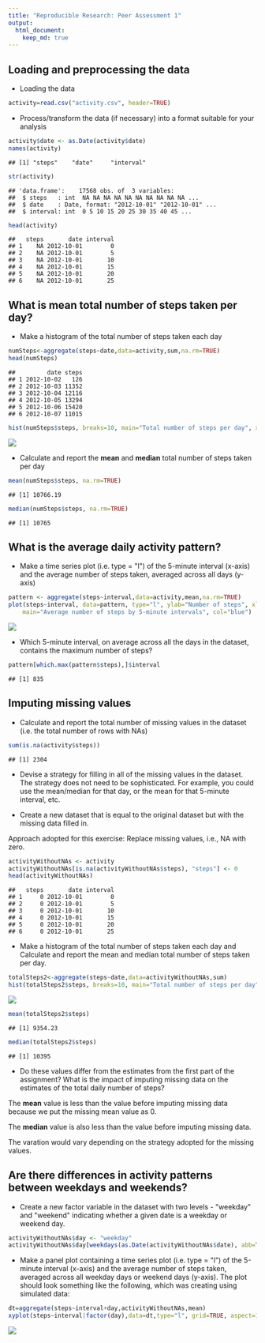 ```yaml
---
title: "Reproducible Research: Peer Assessment 1"
output: 
  html_document:
    keep_md: true
---
```




## Loading and preprocessing the data
* Loading the data

```r
activity=read.csv("activity.csv", header=TRUE)
```

* Process/transform the data (if necessary) into a format suitable for your analysis

```r
activity$date <- as.Date(activity$date)
names(activity)
```

```
## [1] "steps"    "date"     "interval"
```

```r
str(activity)
```

```
## 'data.frame':	17568 obs. of  3 variables:
##  $ steps   : int  NA NA NA NA NA NA NA NA NA NA ...
##  $ date    : Date, format: "2012-10-01" "2012-10-01" ...
##  $ interval: int  0 5 10 15 20 25 30 35 40 45 ...
```

```r
head(activity)
```

```
##   steps       date interval
## 1    NA 2012-10-01        0
## 2    NA 2012-10-01        5
## 3    NA 2012-10-01       10
## 4    NA 2012-10-01       15
## 5    NA 2012-10-01       20
## 6    NA 2012-10-01       25
```


## What is mean total number of steps taken per day?
* Make a histogram of the total number of steps taken each day

```r
numSteps<-aggregate(steps~date,data=activity,sum,na.rm=TRUE)
head(numSteps)
```

```
##         date steps
## 1 2012-10-02   126
## 2 2012-10-03 11352
## 3 2012-10-04 12116
## 4 2012-10-05 13294
## 5 2012-10-06 15420
## 6 2012-10-07 11015
```

```r
hist(numSteps$steps, breaks=10, main="Total number of steps per day", xlab="Steps per day", col="steelblue")
```

![](figure/unnamed-chunk-3-1.png)<!-- -->

* Calculate and report the **mean** and **median** total number of steps taken per day 

```r
mean(numSteps$steps, na.rm=TRUE)
```

```
## [1] 10766.19
```

```r
median(numSteps$steps, na.rm=TRUE)
```

```
## [1] 10765
```


## What is the average daily activity pattern?
* Make a time series plot (i.e. type = "l") of the 5-minute interval (x-axis) and the average number of steps taken, averaged across all days (y-axis)

```r
pattern <- aggregate(steps~interval,data=activity,mean,na.rm=TRUE)
plot(steps~interval, data=pattern, type="l", ylab="Number of steps", xlab="5-min intervals",
    main="Average number of steps by 5-minute intervals", col="blue")
```

![](figure/unnamed-chunk-5-1.png)<!-- -->

* Which 5-minute interval, on average across all the days in the dataset, contains the maximum number of steps? 

```r
pattern[which.max(pattern$steps),]$interval
```

```
## [1] 835
```


## Imputing missing values
* Calculate and report the total number of missing values in the dataset (i.e. the total number of rows with NAs)

```r
sum(is.na(activity$steps))
```

```
## [1] 2304
```

* Devise a strategy for filling in all of the missing values in the dataset. The strategy does not need to be sophisticated. For example, you could use the mean/median for that day, or the mean for that 5-minute interval, etc.

* Create a new dataset that is equal to the original dataset but with the missing data filled in.

Approach adopted for this exercise: Replace missing values, i.e., NA with zero.


```r
activityWithoutNAs <- activity
activityWithoutNAs[is.na(activityWithoutNAs$steps), "steps"] <- 0
head(activityWithoutNAs)
```

```
##   steps       date interval
## 1     0 2012-10-01        0
## 2     0 2012-10-01        5
## 3     0 2012-10-01       10
## 4     0 2012-10-01       15
## 5     0 2012-10-01       20
## 6     0 2012-10-01       25
```

* Make a histogram of the total number of steps taken each day and Calculate and report the mean and median total number of steps taken per day. 

```r
totalSteps2<-aggregate(steps~date,data=activityWithoutNAs,sum)
hist(totalSteps2$steps, breaks=10, main="Total number of steps per day", xlab="Steps per day", col="steelblue")
```

![](figure/unnamed-chunk-9-1.png)<!-- -->

```r
mean(totalSteps2$steps)
```

```
## [1] 9354.23
```

```r
median(totalSteps2$steps)
```

```
## [1] 10395
```

* Do these values differ from the estimates from the first part of the assignment? What is the impact of imputing missing data on the estimates of the total daily number of steps?

The **mean** value is less than the value before imputing missing data because we put the missing mean value as 0. 

The **median** value is also less than the value before imputing missing data. 

The varation would vary depending on the strategy adopted for the missing values. 


## Are there differences in activity patterns between weekdays and weekends?
* Create a new factor variable in the dataset with two levels - "weekday" and "weekend" indicating whether a given date is a weekday or weekend day.

```r
activityWithoutNAs$day <- "weekday"
activityWithoutNAs$day[weekdays(as.Date(activityWithoutNAs$date), abb=T) %in% c("Sat","Sun")] <- "weekend"
```

* Make a panel plot containing a time series plot (i.e. type = "l") of the 5-minute interval (x-axis) and the average number of steps taken, averaged across all weekday days or weekend days (y-axis). The plot should look something like the following, which was creating using simulated data:

```r
dt=aggregate(steps~interval+day,activityWithoutNAs,mean)
xyplot(steps~interval|factor(day),data=dt,type="l", grid=TRUE, aspect=1/2, col="steelblue")
```

![](figure/unnamed-chunk-11-1.png)<!-- -->
